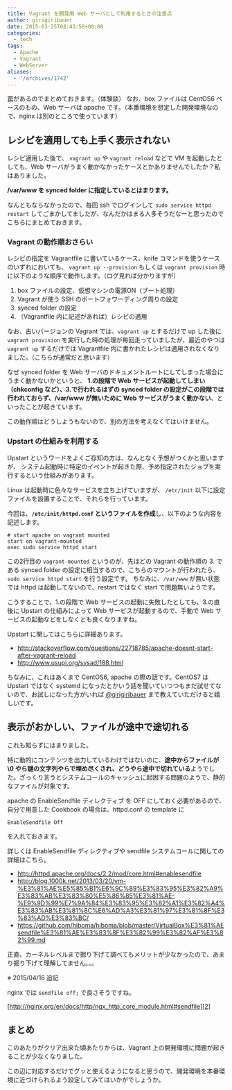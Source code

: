 ```yaml
---
title: Vagrant を開発用 Web サーバとして利用するときの注意点
author: girigiribauer
date: 2015-03-25T08:43:58+00:00
categories:
  - tech
tags:
  - Apache
  - Vagrant
  - WebServer
aliases:
  - '/archives/1742'
---
```

罠があるのでまとめておきます。（体験談） なお、box ファイルは CentOS6 ベースのもの、Web サーバは apache です。（本番環境を想定した開発環境なので、nginx は別のところで使っています）

## レシピを適用しても上手く表示されない

レシピ適用した後で、 `vagrant up` や `vagrant reload` などで VM を起動したとしても、Web サーバがうまく動かなかったケースとかありませんでしたか？私はありました。

**/var/www を synced folder に指定しているとはまります。**

なんともならなかったので、毎回 ssh でログインして `sudo service httpd restart` してごまかしてましたが、なんだかはまる人多そうだなーと思ったのでこちらにまとめておきます。

### Vagrant の動作順おさらい

レシピの指定を Vagrantfile に書いているケース、knife コマンドを使うケースのいずれにおいても、 `vagrant up --provision` もしくは `vagrant provision` 時に以下のような順序で動作します。（ログ見れば分かりますが）

  1. box ファイルの設定、仮想マシンの電源ON（ブート処理）
  2. Vagrant が使う SSH のポートフォワーディング周りの設定
  3. synced folder の設定
  4. （Vagrantfile 内に記述があれば）レシピの適用

なお、古いバージョンの Vagrant では、`vagrant up` とするだけで up した後に `vagrant provision` を実行した時の処理が毎回走っていましたが、最近のやつは `vagrant up` するだけでは Vagrantfile 内に書かれたレシピは適用されなくなりました。（こちらが通常だと思います）

なぜ synced folder を Web サーバのドキュメントルートにしてしまった場合にうまく動かないかというと、 **1.の段階で Web サービスが起動してしまい（chkconfig など）、3.で行われるはずの synced folder の設定がこの段階では行われておらず、/var/www が無いために Web サービスがうまく動かない**、といったことが起きています。

この動作順はどうしようもないので、別の方法を考えなくてはいけません。

### Upstart の仕組みを利用する

Upstart というワードをよくご存知の方は、なんとなく予想がつくかと思いますが、 システム起動時に特定のイベントが起きた際、予め指定されたジョブを実行するという仕組みがあります。

Linux は起動時に色々なサービスを立ち上げていますが、 `/etc/init` 以下に設定ファイルを設置することで、それらを行っています。

今回は、**`/etc/init/httpd.conf` というファイルを作成**し、以下のような内容を記述します。

    # start apache on vagrant mounted
    start on vagrant-mounted
    exec sudo service httpd start


この2行目の `vagrant-mounted` というのが、先ほどの Vagrant の動作順の 3. である synced folder の設定に相当するので、こちらのマウントが行われたら、`sudo service httpd start` を行う設定です。 ちなみに、`/var/www` が無い状態では httpd は起動してないので、restart ではなく start で問題無いようです。

こうすることで、1.の段階で Web サービスの起動に失敗したとしても、3.の直後に Upstart の仕組みによって Web サービスが起動するので、手動で Web サービスの起動などをしなくとも良くなりますね。

Upstart に関してはこちらに詳細あります。

  * <http://stackoverflow.com/questions/22718785/apache-doesnt-start-after-vagrant-reload>
  * <http://www.usupi.org/sysad/188.html>

ちなみに、これはあくまで CentOS6, apache の際の話です。CentOS7 は Upstart ではなく systemd になったとかいう話を聞いていつつもまだ試せてないので、お試しになった方がいれば [@girigiribauer][1] まで教えていただけると嬉しいです。

## 表示がおかしい、ファイルが途中で途切れる

これも知らずにはまりました。

特に動的にコンテンツを出力しているわけではないのに、**途中からファイルが \0 やら謎の文字列やらで埋め尽くされ、どうやら途中で切れている**ようでした。ざっくり言うとシステムコールのキャッシュに起因する問題のようで、静的なファイルが対象です。

apache の EnableSendfile ディレクティブ を OFF にしておく必要があるので、 自分で用意した Cookbook の場合は、httpd.conf の template に

    EnableSendfile Off


を入れておきます。

詳しくは EnableSendfile ディレクティブや sendfile システムコールに関しての詳細はこちら。

  * <http://httpd.apache.org/docs/2.2/mod/core.html#enablesendfile>
  * <http://blog.1000k.net/2013/03/20/vm-%E3%81%AE%E5%85%B1%E6%9C%89%E3%83%95%E3%82%A9%E3%83%AB%E3%83%80%E5%86%85%E3%81%AE-%E9%9D%99%E7%9A%84%E3%83%95%E3%82%A1%E3%82%A4%E3%83%AB%E3%81%8C%E6%AD%A3%E3%81%97%E3%81%8F%E3%83%AD%E3%83%BC/>
  * <https://github.com/hiboma/hiboma/blob/master/VirtualBox%E3%81%AEsendfile%E3%81%AE%E3%83%8F%E3%82%99%E3%82%AF%E3%82%99.md>

正直、カーネルレベルまで掘り下げて調べてもメリットが少なかったので、あまり掘り下げて理解してません。。。

※ 2015/04/16 追記

nginx では `sendfile off;` で良さそうですね。

[http://nginx.org/en/docs/http/ngx_http_core_module.html#sendfile][2]

## まとめ

このあたりがクリア出来た頃あたりからは、Vagrant 上の開発環境に問題が起きることが少なくなりました。

この辺に対応するだけでグッと使えるようになると思うので、開発環境を本番環境に近づけられるよう設定してみてはいかがでしょうか。

 [1]: https://twitter.com/girigiribauer
 [2]: http://nginx.org/en/docs/http/ngx_http_core_module.html#sendfile
